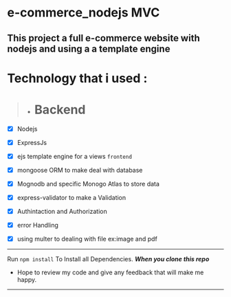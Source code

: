 # e-commerce_nodejs MVC
## This project a full e-commerce website with nodejs and using a a template engine

# Technology that i used : 
> - # Backend 
 - [x] Nodejs
-   [x] ExpressJs
-   [x] ejs template engine for a views `frontend`
-   [x] mongoose ORM to make deal with database
-   [x] Mognodb and specific Monogo Atlas to store data
-   [x] express-validator to make a Validation
-   [x] Authintaction and Authorization
-   [x] error Handling
-   [x] using multer to dealing with file ex:image and pdf
 

---
Run `npm install` To Install all Dependencies.
***When you clone this repo***

- Hope to review my code and give any feedback that will make me happy.

---
